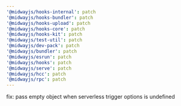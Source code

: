 ```yaml
---
'@midwayjs/hooks-internal': patch
'@midwayjs/hooks-bundler': patch
'@midwayjs/hooks-upload': patch
'@midwayjs/hooks-core': patch
'@midwayjs/hooks-kit': patch
'@midwayjs/test-util': patch
'@midwayjs/dev-pack': patch
'@midwayjs/bundler': patch
'@midwayjs/esrun': patch
'@midwayjs/hooks': patch
'@midwayjs/serve': patch
'@midwayjs/hcc': patch
'@midwayjs/rpc': patch
---
```


fix: pass empty object when serverless trigger options is undefined
